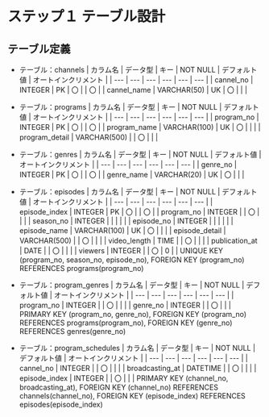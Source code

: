 # ステップ１ テーブル設計

## テーブル定義
- テーブル：channels
    | カラム名 | データ型 | キー | NOT NULL | デフォルト値 | オートインクリメント |
    | --- | --- | --- | --- | --- | --- |
    | cannel_no | INTEGER | PK | 〇 |  | 〇 |
    | cannel_name | VARCHAR(50) | UK | 〇 |  |  |


- テーブル：programs
    | カラム名 | データ型 | キー | NOT NULL | デフォルト値 | オートインクリメント |
    | --- | --- | --- | --- | --- | --- |
    | program_no | INTEGER | PK | 〇 |  | 〇 |
    | program_name | VARCHAR(100) | UK | 〇 |  |  |
    | program_detail | VARCHAR(500) |  | 〇 |  |  |


- テーブル：genres
    | カラム名 | データ型 | キー | NOT NULL | デフォルト値 | オートインクリメント |
    | --- | --- | --- | --- | --- | --- |
    | genre_no | INTEGER | PK | 〇 |  | 〇 |
    | genre_name | VARCHAR(20) | UK | 〇 |  |  |


- テーブル：episodes
    | カラム名 | データ型 | キー | NOT NULL | デフォルト値 | オートインクリメント |
    | --- | --- | --- | --- | --- | --- |
    | episode_index | INTEGER | PK | 〇 |  | 〇 |
    | program_no | INTEGER |  | 〇 |  |  |
    | season_no | INTEGER |  |  |  |  |
    | episode_no | INTEGER |  |  |  |  |
    | episode_name | VARCHAR(100) | UK | 〇 |  |  |
    | episode_detail | VARCHAR(500) |  | 〇 |  |  |
    | video_length | TIME |  | 〇 |  |  |
    | publication_at | DATE |  | 〇 |  |  |
    | viewers | INTEGER |  | 〇 | 0 |  |
    UNIQUE KEY (program_no, season_no, episode_no),
    FOREIGN KEY (program_no) REFERENCES programs(program_no)


- テーブル：program_genres
    | カラム名 | データ型 | キー | NOT NULL | デフォルト値 | オートインクリメント |
    | --- | --- | --- | --- | --- | --- |
    | program_no | INTEGER |  | 〇 |  |  |
    | genre_no | INTEGER |  | 〇 |  |  |
    PRIMARY KEY (program_no, genre_no),
    FOREIGN KEY (program_no) REFERENCES programs(program_no),
    FOREIGN KEY (genre_no) REFERENCES genres(genre_no)


- テーブル：program_schedules
    | カラム名 | データ型 | キー | NOT NULL | デフォルト値 | オートインクリメント |
    | --- | --- | --- | --- | --- | --- |
    | cannel_no | INTEGER |  | 〇 |  |  |
    | broadcasting_at | DATETIME |  | 〇 |  |  |
    | episode_index | INTEGER |  | 〇 |  |  |
    PRIMARY KEY (channel_no, broadcasting_at),
    FOREIGN KEY (channel_no) REFERENCES channels(channel_no),
    FOREIGN KEY (episode_index) REFERENCES episodes(episode_index)
